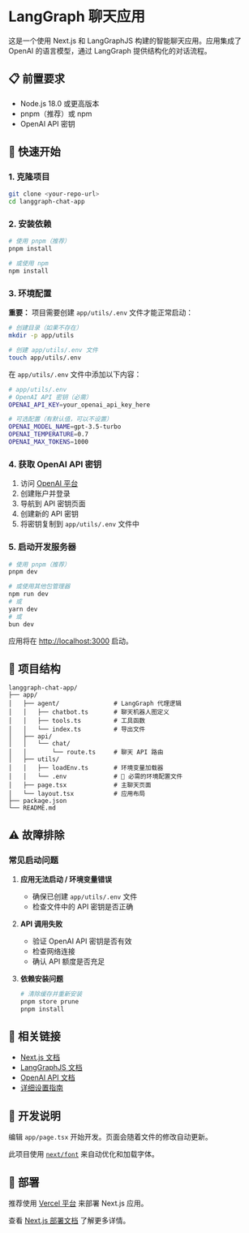 # LangGraph 聊天应用

这是一个使用 Next.js 和 LangGraphJS 构建的智能聊天应用。应用集成了 OpenAI 的语言模型，通过 LangGraph 提供结构化的对话流程。

## 📋 前置要求

- Node.js 18.0 或更高版本
- pnpm（推荐）或 npm
- OpenAI API 密钥

## 🚀 快速开始

### 1. 克隆项目

```bash
git clone <your-repo-url>
cd langgraph-chat-app
```

### 2. 安装依赖

```bash
# 使用 pnpm（推荐）
pnpm install

# 或使用 npm
npm install
```

### 3. 环境配置

**重要：** 项目需要创建 `app/utils/.env` 文件才能正常启动：

```bash
# 创建目录（如果不存在）
mkdir -p app/utils

# 创建 app/utils/.env 文件
touch app/utils/.env
```

在 `app/utils/.env` 文件中添加以下内容：

```bash
# app/utils/.env
# OpenAI API 密钥（必需）
OPENAI_API_KEY=your_openai_api_key_here

# 可选配置（有默认值，可以不设置）
OPENAI_MODEL_NAME=gpt-3.5-turbo
OPENAI_TEMPERATURE=0.7
OPENAI_MAX_TOKENS=1000
```

### 4. 获取 OpenAI API 密钥

1. 访问 [OpenAI 平台](https://platform.openai.com/)
2. 创建账户并登录
3. 导航到 API 密钥页面
4. 创建新的 API 密钥
5. 将密钥复制到 `app/utils/.env` 文件中

### 5. 启动开发服务器

```bash
# 使用 pnpm（推荐）
pnpm dev

# 或使用其他包管理器
npm run dev
# 或
yarn dev
# 或
bun dev
```

应用将在 [http://localhost:3000](http://localhost:3000) 启动。

## 🔧 项目结构

```
langgraph-chat-app/
├── app/
│   ├── agent/               # LangGraph 代理逻辑
│   │   ├── chatbot.ts       # 聊天机器人图定义
│   │   ├── tools.ts         # 工具函数
│   │   └── index.ts         # 导出文件
│   ├── api/
│   │   └── chat/
│   │       └── route.ts     # 聊天 API 路由
│   ├── utils/
│   │   ├── loadEnv.ts       # 环境变量加载器
│   │   └── .env             # 🚨 必需的环境配置文件
│   ├── page.tsx             # 主聊天页面
│   └── layout.tsx           # 应用布局
├── package.json
└── README.md
```

## ⚠️ 故障排除

### 常见启动问题

1. **应用无法启动 / 环境变量错误**
   - 确保已创建 `app/utils/.env` 文件
   - 检查文件中的 API 密钥是否正确

2. **API 调用失败**
   - 验证 OpenAI API 密钥是否有效
   - 检查网络连接
   - 确认 API 额度是否充足

3. **依赖安装问题**
   ```bash
   # 清除缓存并重新安装
   pnpm store prune
   pnpm install
   ```

## 🔗 相关链接

- [Next.js 文档](https://nextjs.org/docs)
- [LangGraphJS 文档](https://langchain-ai.github.io/langgraphjs/)
- [OpenAI API 文档](https://platform.openai.com/docs)
- [详细设置指南](./SETUP.md)

## 📝 开发说明

编辑 `app/page.tsx` 开始开发。页面会随着文件的修改自动更新。

此项目使用 [`next/font`](https://nextjs.org/docs/app/building-your-application/optimizing/fonts) 来自动优化和加载字体。

## 🚀 部署

推荐使用 [Vercel 平台](https://vercel.com/new?utm_medium=default-template&filter=next.js&utm_source=create-next-app&utm_campaign=create-next-app-readme) 来部署 Next.js 应用。

查看 [Next.js 部署文档](https://nextjs.org/docs/app/building-your-application/deploying) 了解更多详情。
